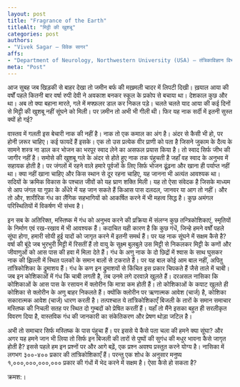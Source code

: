 ```yaml
---
layout: post
title: "Fragrance of the Earth"
titleAlt: "मिट्टी की खुशबू"
categories: post
authors: 
- "Vivek Sagar — विवेक सागर"
affs: 
- "Department of Neurology, Northwestern University (USA) — तंत्रिकाविज्ञान विभाग, नॉर्थवेस्टर्न यूनिवर्सिटी (संयुक्त राज्य अमेरिका)"
meta: "Post"
---
```


आज सुबह जब खिड़की से बाहर देखा तो जमीन बर्फ की मख़मली चादर में लिपटी दिखी। ख़याल आया की वर्षों पहले कितनी बार वर्षा रुपी देवी ने अवकाश बनकर स्कूल के प्रकोप से बचाया था। देशकाल कुछ और था। अब तो क्या बहाना मारते, गले में मफ्फ़लर डाल कर निकल पड़े। चलते चलते याद आया की कई दिनों से मिट्टी की खुशबू नहीं सूंघने को मिली। पर ज़मीन तो अभी भी गीली थी। फिर यह नाक सर्दी में इतनी सुस्त क्यों हो गई?

वास्तव में गलती इस बेचारी नाक की नहीं है। नाक तो एक कमाल का अंग है। अंदर से कैसी भी हो, पर होनी ज़रूर चाहिए। कई फायदें हैं इसके। एक तो उस प्रत्येक वीर प्राणी को पता है जिसने जुकाम के दैत्य के सामने शस्त्र ना डाल कर भोजन का भरपूर स्वाद लेने का असफल प्रयास किया है। तो स्वाद सिर्फ जीभ की जागीर नहीं है। समोसे की खुशबू गले के अंदर से होते हुए नाक तक पंहुचती है जहाँ वह स्वाद के अनुभव में सहायक होती है। पर जंगलों में रहने वाले हमारे पूर्वजों के लिए सिर्फ भोजन ढूंढ़ना और खाना ही पर्याप्त नहीं था। क्या नहीं खाना चाहिए और किस स्थान से दूर रहना चाहिए, यह जानना भी अत्यंत आवश्यक था। सदियों के क्रमिक विकास के पश्चात जीवों को यह घ्राण शक्ति मिली। यह तो ऐसा संवेदक है जिसके माध्यम से आप जंगल या गुफ़ा के अँधेरे में यह जान सकते हैं किआस पास दलदल, जानवर या आग तो नहीं। और तो और, शारीरिक गंध का लैंगिक सहभागियों को आकर्षित करने में भी महत्व सिद्ध है। कुछ अमंगल परिस्थितियों में विकर्षण भी संभव है।  

इन सब के अतिरिक्त, मस्तिष्क में गंध को अनुभव करने की प्रक्रिया में संलग्न कुछ तन्त्रिकोशिकाएं, स्मृतियों के निर्माण एवं रख-रखाव में भी आवश्यक हैं। कदाचित यही कारण है कि कुछ गंधें, जिन्हे हमने वर्षों पहले सूंघा होगा, हमारी सोयी हुई यादों को जागृत करने में इतनी समर्थ हैं। पर यह नाक सूंघने में सक्षम कैसे है? वर्षा की बूंदे जब भुरभुरी मिट्टी में रिसतीं हैं तो वायु के सूक्ष्म बुलबुले उस मिट्टी से निकलकर मिट्टी के कणों और जीवाणुओं को आस पास की हवा में मिला देते हैं। गंध के अणु नाक के दो छिद्रों में श्वास के साथ घुसकर नाक की झिल्ली में स्थित पलकों के समान बालों से टकराते हैं। पर यह बाल कोई आम बाल नहीं, अपितु तांत्रिकोशिका के द्रुमाशय हैं। गंध के कण इन द्रुमाशयों से किंचित इस प्रकार चिपकते हैं जैसे ताले में चाबी। जब इन कोशिकाओं में गंध कि चाबी लगती है, तब उनमे लगे दरवाज़े खुलते हैं। दरअसल नासिका कि कोशिकाओं के आस पास के रसायन में क्लोरीन कि मात्रा कम होती हैं। तो कोशिकाओं के कपाट खुलते ही कोशिका से क्लोरीन के अणु बाहर निकलते हैं। क्योंकि क्लोरीन पर ऋणात्मक आवेश (चार्ज) है, कोशिका सकारात्मक आवेश (चार्ज) धारण करती है। तत्पश्चात ये तांत्रिकोशिकाएँ बिजली के तारों के समान समाचार मस्तिष्क की निचली सतह पर स्थित दो गुम्बदों को प्रेषित करतीं हैं। यहाँ तो मैंने इसका बहुत ही सरलीकृत विवरण दिया है, वास्तविक गंध की जानकारी का संकेतिकरण और प्रेषण थोड़ा जटिल है।   

अभी तो समाचार सिर्फ मस्तिष्क के पास पंहुचा हैं। पर इससे ये कैसे पता चला की हमने क्या सूंघा? और अगर यह हमने जान भी लिया तो सिर्फ इन बिजली की तारों से पुष्पों की सुगंध की मधुर भावना कैसे जागृत होती है? इससे पहले हम इन प्रश्नों पर और आगे बढ़ें, एक प्रश्न अवश्य प्रस्तुत करने योग्य है। नासिका में लगभग ३००-४०० प्रकार की तांत्रिकोशिकाएँ हैं। परन्तु एक शोध के अनुसार मनुष्य १,०००,०००,०००,००० प्रकार की गंधों में भेद करने में सक्षम है। ऐसा कैसे हो सकता है?

क्रमश:।
